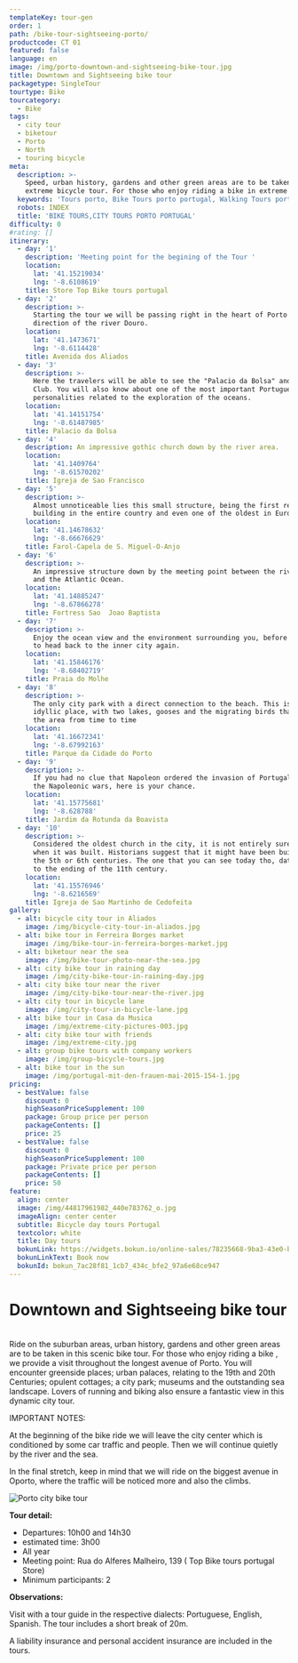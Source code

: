 ```yaml
---
templateKey: tour-gen
order: 1
path: /bike-tour-sightseeing-porto/
productcode: CT 01
featured: false
language: en
image: /img/porto-downtown-and-sightseeing-bike-tour.jpg
title: Downtown and Sightseeing bike tour
packagetype: SingleTour
tourtype: Bike
tourcategory:
  - Bike
tags:
  - city tour
  - biketour
  - Porto
  - North
  - touring bicycle
meta:
  description: >-
    Speed, urban history, gardens and other green areas are to be taken in this
    extreme bicycle tour. For those who enjoy riding a bike in extreme and...
  keywords: 'Tours porto, Bike Tours porto portugal, Walking Tours porto portugal'
  robots: INDEX
  title: 'BIKE TOURS,CITY TOURS PORTO PORTUGAL'
difficulty: 0
#rating: []
itinerary:
  - day: '1'
    description: 'Meeting point for the begining of the Tour '
    location:
      lat: '41.15219034'
      lng: '-8.6108619'
    title: Store Top Bike tours portugal
  - day: '2'
    description: >-
      Starting the tour we will be passing right in the heart of Porto in the
      direction of the river Douro.
    location:
      lat: '41.1473671'
      lng: '-8.6114428'
    title: Avenida dos Aliados
  - day: '3'
    description: >-
      Here the travelers will be able to see the "Palacio da Bolsa" and the Hard
      Club. You will also know about one of the most important Portuguese
      personalities related to the exploration of the oceans.
    location:
      lat: '41.14151754'
      lng: '-8.61487985'
    title: Palacio da Bolsa
  - day: '4'
    description: An impressive gothic church down by the river area.
    location:
      lat: '41.1409764'
      lng: '-8.61570202'
    title: Igreja de Sao Francisco
  - day: '5'
    description: >-
      Almost unnoticeable lies this small structure, being the first renaissance
      building in the entire country and even one of the oldest in Europe.
    location:
      lat: '41.14678632'
      lng: '-8.66676629'
    title: Farol-Capela de S. Miguel-O-Anjo
  - day: '6'
    description: >-
      An impressive structure down by the meeting point between the river Douro
      and the Atlantic Ocean.
    location:
      lat: '41.14885247'
      lng: '-8.67866278'
    title: Fortress Sao  Joao Baptista
  - day: '7'
    description: >-
      Enjoy the ocean view and the environment surrounding you, before starting
      to head back to the inner city again.
    location:
      lat: '41.15846176'
      lng: '-8.68402719'
    title: Praia do Molhe
  - day: '8'
    description: >-
      The only city park with a direct connection to the beach. This is an
      idyllic place, with two lakes, gooses and the migrating birds that visit
      the area from time to time
    location:
      lat: '41.16672341'
      lng: '-8.67992163'
    title: Parque da Cidade do Porto
  - day: '9'
    description: >-
      If you had no clue that Napoleon ordered the invasion of Portugal during
      the Napoleonic wars, here is your chance.
    location:
      lat: '41.15775681'
      lng: '-8.628788'
    title: Jardim da Rotunda da Boavista
  - day: '10'
    description: >-
      Considered the oldest church in the city, it is not entirely sure as to
      when it was built. Historians suggest that it might have been build around
      the 5th or 6th centuries. The one that you can see today tho, dates back
      to the ending of the 11th century.
    location:
      lat: '41.15576946'
      lng: '-8.6216569'
    title: Igreja de Sao Martinho de Cedofeita
gallery:
  - alt: bicycle city tour in Aliados
    image: /img/bicycle-city-tour-in-aliados.jpg
  - alt: bike tour in Ferreira Borges market
    image: /img/bike-tour-in-ferreira-borges-market.jpg
  - alt: biketour near the sea
    image: /img/bike-tour-photo-near-the-sea.jpg
  - alt: city bike tour in raining day
    image: /img/city-bike-tour-in-raining-day.jpg
  - alt: city bike tour near the river
    image: /img/city-bike-tour-near-the-river.jpg
  - alt: city tour in bicycle lane
    image: /img/city-tour-in-bicycle-lane.jpg
  - alt: bike tour in Casa da Musica
    image: /img/extreme-city-pictures-003.jpg
  - alt: city bike tour with friends
    image: /img/extreme-city.jpg
  - alt: group bike tours with company workers
    image: /img/group-bicycle-tours.jpg
  - alt: bike tour in the sun
    image: /img/portugal-mit-den-frauen-mai-2015-154-1.jpg
pricing:
  - bestValue: false
    discount: 0
    highSeasonPriceSupplement: 100
    package: Group price per person
    packageContents: []
    price: 25
  - bestValue: false
    discount: 0
    highSeasonPriceSupplement: 100
    package: Private price per person
    packageContents: []
    price: 50
feature:
  align: center
  image: /img/44817961982_440e783762_o.jpg
  imageAlign: center center
  subtitle: Bicycle day tours Portugal
  textcolor: white
  title: Day tours
  bokunLink: https://widgets.bokun.io/online-sales/78235668-9ba3-43e0-b6a9-4b5322217da3/experience/270681?partialView=1
  bokunLinkText: Book now
  bokunId: bokun_7ac28f81_1cb7_434c_bfe2_97a6e68ce947
---
```

# Downtown and Sightseeing bike tour

\
Ride on the suburban areas, urban history, gardens and other green areas are to be taken in this scenic bike tour. For those who enjoy riding a bike , we provide a visit throughout the longest avenue of Porto. You will encounter greenside places; urban palaces, relating to the 19th and 20th Centuries; opulent cottages; a city park; museums and the outstanding sea landscape. Lovers of running and biking also ensure a fantastic view in this dynamic city tour.

IMPORTANT NOTES:

At the beginning of the bike ride we will leave the city center which is conditioned by some car traffic and people. Then we will continue quietly by the river and the sea.

In the final stretch, keep in mind that we will ride on the biggest avenue in Oporto, where the traffic will be noticed more and also the climbs.

![Porto city bike tour](/img/sightseeing-porto-bike-tour.png "Porto city bike tour")

**Tour detail:**

* Departures: 10h00 and 14h30
* estimated time: 3h00
* All year
* Meeting point: Rua do Alferes Malheiro, 139 ( Top Bike tours portugal Store)
* Minimum participants: 2

**Observations:**

Visit with a tour guide in the respective dialects: Portuguese, English, Spanish. The tour includes a short break of 20m.

A liability insurance and personal accident insurance are included in the tours.
